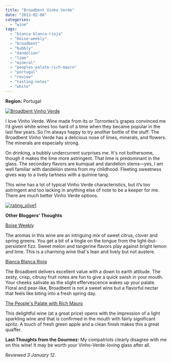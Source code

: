 ```yaml
---
title: "Broadbent Vinho Verde"
date: "2013-02-08"
categories: 
  - "wine"
tags: 
  - "bianca-blanca-rioja"
  - "boise-weekly"
  - "broadbent"
  - "bubbly"
  - "dandelion"
  - "lime"
  - "mineral"
  - "peoples-palate-rich-mauro"
  - "portugal"
  - "review"
  - "tasting-notes"
  - "white"
---
```


**Region:** Portugal

[![Broadbent Vinho Verde](http://s3.amazonaws.com/thegourmez-wpmedia/2013/01/Broadbent-Vinho-Verde.jpg)](http://www.thegourmez.com/2013/02/broadbent-vinho-verde/broadbent-vinho-verde-2/)

I love Vinho Verde. Wine made from its or Torrontes's grapes convinced me I’d given white wines too hard of a time when they became popular in the last few years. So I’m always happy to try another bottle of the stuff. The Broadbent Vinho Verde has a delicious nose of limes, minerals, and flowers. The minerals are especially strong.

On drinking, a bubbly undercurrent surprises me. It's not bothersome, though it makes the lime more astringent. That lime is predominant in the glass. The secondary flavors are kumquat and dandelion stems—yes, I am well familiar with dandelion stems from my childhood. Fleeting sweetness gives way to a lively tartness with a quinine tang.

This wine has a lot of typical Vinho Verde characteristics, but it’s too astringent and too lacking in anything else of note to be a keeper for me. There are much better Vinho Verde options.

[![rating_olive1](http://s3.amazonaws.com/thegourmez-wpmedia/2009/04/rating_olive1.gif)](http://www.thegourmez.com/2009/04/cocktail-review-the-shiki-tini/rating_olive1/)

**Other Bloggers’ Thoughts**

[Boise Weekly](http://www.boiseweekly.com/boise/its-easy-being-green-with-vinho-verde/Content?oid=2697880)

The aromas in this wine are an intriguing mix of sweet citrus, clover and spring greens. You get a bit of a tingle on the tongue from the light-but-persistent fizz. Sweet melon and tangerine flavors play against bright lemon and lime. This is a charming wine that's lean and lively but not austere.

[Bianca Blanca Rioja](http://biancablancarioja.com/2012/10/27/viva-vinho-verde/)

The Broadbent delivers excellent value with a down to earth attitude. The zesty, crisp, citrusy fruit notes are fun to give a quick swish in your mouth. Your cheeks salivate as the slight effervescence wakes up your palate. Floral and pear-like, Broadbent is not a sweet wine but a flavorful nectar that feels like biting into a fresh spring day.

[The People's Palate with Rich Mauro](http://rmpeoplespalate.com/blog/?p=1049)

This delightful wine (at a great price) opens with the impression of a light sparkling wine and that is confirmed in the mouth with fairly significant spritz. A touch of fresh green apple and a clean finish makes this a great quaffer.

**Last Thoughts from the Gourmez:** My compatriots clearly disagree with me on this wine! It may be worth your Vinho-Verde-loving glass after all.

_Reviewed 3 January 12._
